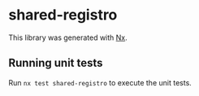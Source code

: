 # shared-registro

This library was generated with [Nx](https://nx.dev).

## Running unit tests

Run `nx test shared-registro` to execute the unit tests.
